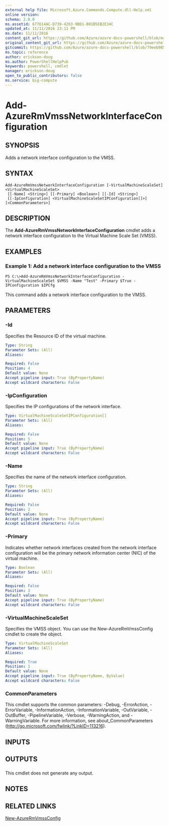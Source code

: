 ```yaml
---
external help file: Microsoft.Azure.Commands.Compute.dll-Help.xml
online version:
schema: 2.0.0
ms.assetid: 677614AC-D739-4263-9BD1-B01B5EB2E34C
updated_at: 11/11/2016 23:11 PM
ms.date: 11/11/2016
content_git_url: https://github.com/Azure/azure-docs-powershell/blob/master/azureps-cmdlets-docs/ResourceManager/AzureRM.Compute/v2.1.0/Add-AzureRmVmssNetworkInterfaceConfiguration.md
original_content_git_url: https://github.com/Azure/azure-docs-powershell/blob/master/azureps-cmdlets-docs/ResourceManager/AzureRM.Compute/v2.1.0/Add-AzureRmVmssNetworkInterfaceConfiguration.md
gitcommit: https://github.com/Azure/azure-docs-powershell/blob/79eeb985ea480979357fb4695832a0c3d29a48bf
ms.topic: reference
author: erickson-doug
ms.author: PowerShellHelpPub
keywords: powershell, cmdlet
manager: erickson-doug
open_to_public_contributors: false
ms.service: big-compute
---
```


# Add-AzureRmVmssNetworkInterfaceConfiguration

## SYNOPSIS
Adds a network interface configuration to the VMSS.

## SYNTAX

```
Add-AzureRmVmssNetworkInterfaceConfiguration [-VirtualMachineScaleSet] <VirtualMachineScaleSet>
 [[-Name] <String>] [[-Primary] <Boolean>] [[-Id] <String>]
 [[-IpConfiguration] <VirtualMachineScaleSetIPConfiguration[]>] [<CommonParameters>]
```

## DESCRIPTION
The **Add-AzureRmVmssNetworkInterfaceConfiguration** cmdlet adds a network interface configuration to the Virtual Machine Scale Set (VMSS).

## EXAMPLES

### Example 1: Add a network interface configuration to the VMSS
```
PS C:\>Add-AzureRmVmssNetworkInterfaceConfiguration -VirtualMachineScaleSet $VMSS -Name "Test" -Primary $True -IPConfiguration $IPCfg
```

This command adds a network interface configuration to the VMSS.

## PARAMETERS

### -Id
Specifies the Resource ID of the virtual machine.

```yaml
Type: String
Parameter Sets: (All)
Aliases: 

Required: False
Position: 4
Default value: None
Accept pipeline input: True (ByPropertyName)
Accept wildcard characters: False
```

### -IpConfiguration
Specifies the IP configurations of the network interface.

```yaml
Type: VirtualMachineScaleSetIPConfiguration[]
Parameter Sets: (All)
Aliases: 

Required: False
Position: 5
Default value: None
Accept pipeline input: True (ByPropertyName)
Accept wildcard characters: False
```

### -Name
Specifies the name of the network interface configuration.

```yaml
Type: String
Parameter Sets: (All)
Aliases: 

Required: False
Position: 2
Default value: None
Accept pipeline input: True (ByPropertyName)
Accept wildcard characters: False
```

### -Primary
Indicates whether network interfaces created from the network interface configuration will be the primary network information center (NIC) of the virtual machine.

```yaml
Type: Boolean
Parameter Sets: (All)
Aliases: 

Required: False
Position: 3
Default value: None
Accept pipeline input: True (ByPropertyName)
Accept wildcard characters: False
```

### -VirtualMachineScaleSet
Specifies the VMSS object.
You can use the New-AzureRmVmssConfig cmdlet to create the object.

```yaml
Type: VirtualMachineScaleSet
Parameter Sets: (All)
Aliases: 

Required: True
Position: 1
Default value: None
Accept pipeline input: True (ByPropertyName, ByValue)
Accept wildcard characters: False
```

### CommonParameters
This cmdlet supports the common parameters: -Debug, -ErrorAction, -ErrorVariable, -InformationAction, -InformationVariable, -OutVariable, -OutBuffer, -PipelineVariable, -Verbose, -WarningAction, and -WarningVariable. For more information, see about_CommonParameters (http://go.microsoft.com/fwlink/?LinkID=113216).

## INPUTS

## OUTPUTS

###  
This cmdlet does not generate any output.

## NOTES

## RELATED LINKS

[New-AzureRmVmssConfig](./New-AzureRmVmssConfig.md)


